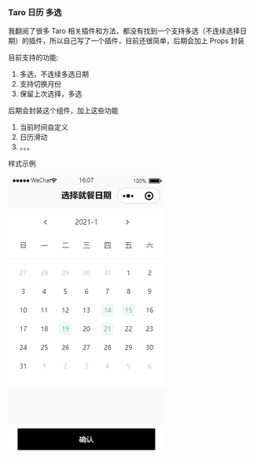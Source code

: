 ### Taro 日历 多选

我翻阅了很多 Taro 相关插件和方法，都没有找到一个支持多选（不连续选择日期）的插件，所以自己写了一个插件，目前还很简单，后期会加上 Props 封装

目前支持的功能:

1. 多选，不连续多选日期
2. 支持切换月份
3. 保留上次选择，多选

后期会封装这个组件，加上这些功能

1. 当前时间自定义
2. 日历滑动
3. 。。。

样式示例

![demo img](https://github.com/ihopefulChina/Taro-Calendar-Multiple-choice-checkbox/blob/main/demo1.png)
